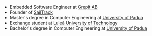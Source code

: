 * Embedded Software Engineer at [Grepit AB](https://www.grepit.se)
* Founder of [SailTrack](https://github.com/metisvela/sailtrack)
* Master's degree in Computer Engineering at [University of Padua](https://www.unipd.it/en/)
* Exchange student at [Luleå University of Technology](https://www.ltu.se/?l=en)
* Bachelor's degree in Computer Engineering at [University of Padua](https://www.unipd.it/en/)
